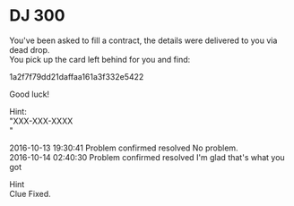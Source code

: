 # DJ 300  

You've been asked to fill a contract, the details were delivered to you via dead drop.  
You pick up the card left behind for you and find:  

1a2f7f79dd21daffaa161a3f332e5422  

Good luck!  

Hint:  
"XXX-XXX-XXXX  
"  


2016-10-13 19:30:41	Problem confirmed	resolved	No problem.  
2016-10-14 02:40:30	Problem confirmed	resolved	I'm glad that's what you got  

Hint  
Clue Fixed.  

